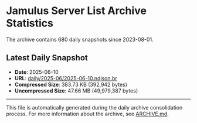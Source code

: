 # Jamulus Server List Archive Statistics

The archive contains 680 daily snapshots since 2023-08-01.

## Latest Daily Snapshot

- **Date**: 2025-06-10
- **URL**: [daily/2025-06/2025-06-10.ndjson.br](https://jamulus-archive.ap-south-1.linodeobjects.com/main/daily/2025-06/2025-06-10.ndjson.br)
- **Compressed Size**: 383.73 KB (392,942 bytes)
- **Uncompressed Size**: 47.66 MB (49,979,387 bytes)

---

This file is automatically generated during the daily archive consolidation process.
For more information about the archive, see [ARCHIVE.md](ARCHIVE.md).
